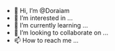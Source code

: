 - 👋 Hi, I’m @Doraiam
- 👀 I’m interested in ...
- 🌱 I’m currently learning ...
- 💞️ I’m looking to collaborate on ...
- 📫 How to reach me ...

<!---
Doraiam/Doraiam is a ✨ special ✨ repository because its `README.md` (this file) appears on your GitHub profile.
You can click the Preview link to take a look at your changes.
--->
